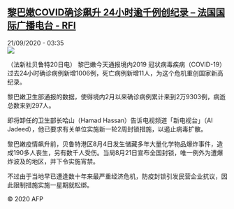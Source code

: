 <!--1600660470000-->
[黎巴嫩COVID确诊飙升 24小时逾千例创纪录 – 法国国际广播电台 - RFI](http://www.rfi.fr//cn/contenu/20200921-%E9%BB%8E%E5%B7%B4%E5%AB%A9covid%E7%A1%AE%E8%AF%8A%E9%A3%99%E5%8D%87-24%E5%B0%8F%E6%97%B6%E9%80%BE%E5%8D%83%E4%BE%8B%E5%88%9B%E7%BA%AA%E5%BD%95)
------

<div>21/09/2020 - 03:35</div><img src="https://s.rfi.fr/media/display/5c2196a0-fbae-11ea-97ed-005056a98db9/w:310/p:16x9/int0002b.200921093502.jpg"><div class="t-content__body u-clearfix"><p>（法新社贝鲁特20日电）    黎巴嫩今天通报境内2019 冠状病毒疾病（COVID-19）过去24小时确诊病例新增1006例，死亡病例新增11人，为这个危机重创国家新高纪录。</p><p>    黎巴嫩卫生部通报的数据，使得境内2月以来确诊病例累计来到2万9303例，病逝总数来到297人。</p><p>    即将卸任的卫生部长哈山（Hamad Hassan）告诉电视频道「新电视台」（Al Jadeed），他已要求有关单位实施新一轮2周封锁措施，以遏止病毒扩散。</p><p>    黎巴嫩疫情飙升前，贝鲁特港区8月4日发生储藏多年大量化学物品爆炸事件，造成190多人丧生，另有数千人受伤。当局8月21日宣布全国封锁，唯一例外为遭爆炸波及的地区，并下令实施宵禁。</p><p>    不过由于当地早已遭逢数十年来最严重经济危机，防疫封锁引发民营企业抗议，因此限制措施实施一星期就松绑。</p><p class="t-copyright">© 2020 AFP</p>        </div>
